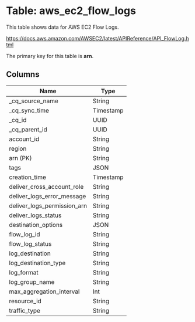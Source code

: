 # Table: aws_ec2_flow_logs

This table shows data for AWS EC2 Flow Logs.

https://docs.aws.amazon.com/AWSEC2/latest/APIReference/API_FlowLog.html

The primary key for this table is **arn**.

## Columns

| Name          | Type          |
| ------------- | ------------- |
|_cq_source_name|String|
|_cq_sync_time|Timestamp|
|_cq_id|UUID|
|_cq_parent_id|UUID|
|account_id|String|
|region|String|
|arn (PK)|String|
|tags|JSON|
|creation_time|Timestamp|
|deliver_cross_account_role|String|
|deliver_logs_error_message|String|
|deliver_logs_permission_arn|String|
|deliver_logs_status|String|
|destination_options|JSON|
|flow_log_id|String|
|flow_log_status|String|
|log_destination|String|
|log_destination_type|String|
|log_format|String|
|log_group_name|String|
|max_aggregation_interval|Int|
|resource_id|String|
|traffic_type|String|